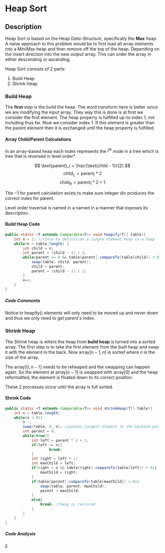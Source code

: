 # Heap Sort

## Description
Heap Sort is based on the Heap *Data-Structure*, specifically the **Max** heap. 
A naive approach to this problem would be to first load all array elements into a Min/Max heap and then remove off the top of the heap. Depending on the insert direction into the new $output$ array. This can order the array in either descending or ascending. 

Heap Sort consists of 2 parts: 
1. Build Heap 
2. Shrink Heap

### Build Heap
The **first** step is the build the heap. The word transform here is better since we are modifying the input array. They way this is done is at first we consider the first element. The heap property is fulfilled up-to index $1$, not including thus far. Now we consider index $1$. If this element is greater than the parent element then it is exchanged until the heap property is fulfilled. 

#### Array Child/Parent Calculations 
In an array-based heap each index represents the $i^{\text{th}}$ node in a tree which is tree that is reversed in level order*. 

$$
\text{parent}_i = \frac{\text{child - 1}}{2}
$$
$$
\text{child}_L = \text{parent}_i * 2
$$
$$
\text{child}_R = \text{parent}_i * 2 + 1
$$

The $-1$ for parent calculation exists to make sure integer div produces the correct index for parent.   

Level order traversal is named in a named in a manner that exposes its description.  

#### Build Heap Code
```java
public static <T extends Comparable<T>> void heapify(T[] table){  
    int n = 1; //since by definition a single element heap is a heap  
 	while(n < table.length) {  
        int child = n;  
 		int parent = (child - 1) / 2;  
 		while(parent >= 0 && table[parent].compareTo(table[child]) < 0){  
            swap(table, child, parent);  
 			child = parent;  
 			parent = (child - 1) / 2;  
 		}  
        n++;  
 	}
}
```
##### Code Comments
Notice in $\text{heapify}()$ elements will only need to be moved up and never down and thus we only need to get parent's index.

### Shrink Heap
The Shrink heap is where the heap from **build heap** is turned into a sorted array.
The first step is to take the first element from the built heap and swap it with the element in the back. Now array$[n-1, n]$ is sorted where $n$ is the size of the array. 

The array$[0, n-1]$ needs to be reheaped and the swapping can happen again. So the element at array$[n-1]$ is swapped with array$[0]$ and the heap reformatted, the element is floated down to its correct position. 

These 2 processes occur until the array is full sorted.

#### Shrink Code

```java
public static <T extends Comparable<T>> void shrinkHeap(T[] table){  
    int n = table.length;  
 	while(n > 0){  
		n--;  
		swap(table, 0, n); //pushes largest element to the backend pos  
		int parent = 0;  
		while(true){  
			int left = parent * 2 + 1;  
			if(left >= n){  
					break;  
			}  
			int right = left + 1;  
			int maxChild = left;  
			if(right < n && table[right].compareTo(table[left]) > 0){  
				maxChild = right;  
			}  
			if(table[parent].compareTo(table[maxChild]) < 0){  
				swap(table, parent, maxChild);  
				parent = maxChild;  
			}  
			else{  
				break; //heap is restored  
			}  
		}  
    }  
}
```

##### Code Analysis
E